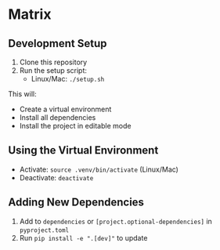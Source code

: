 # Matrix

## Development Setup

1. Clone this repository
2. Run the setup script:
   - Linux/Mac: `./setup.sh`

This will:
- Create a virtual environment
- Install all dependencies
- Install the project in editable mode

## Using the Virtual Environment

- Activate: `source .venv/bin/activate` (Linux/Mac)
- Deactivate: `deactivate`

## Adding New Dependencies

1. Add to `dependencies` or `[project.optional-dependencies]` in `pyproject.toml`
2. Run `pip install -e ".[dev]"` to update